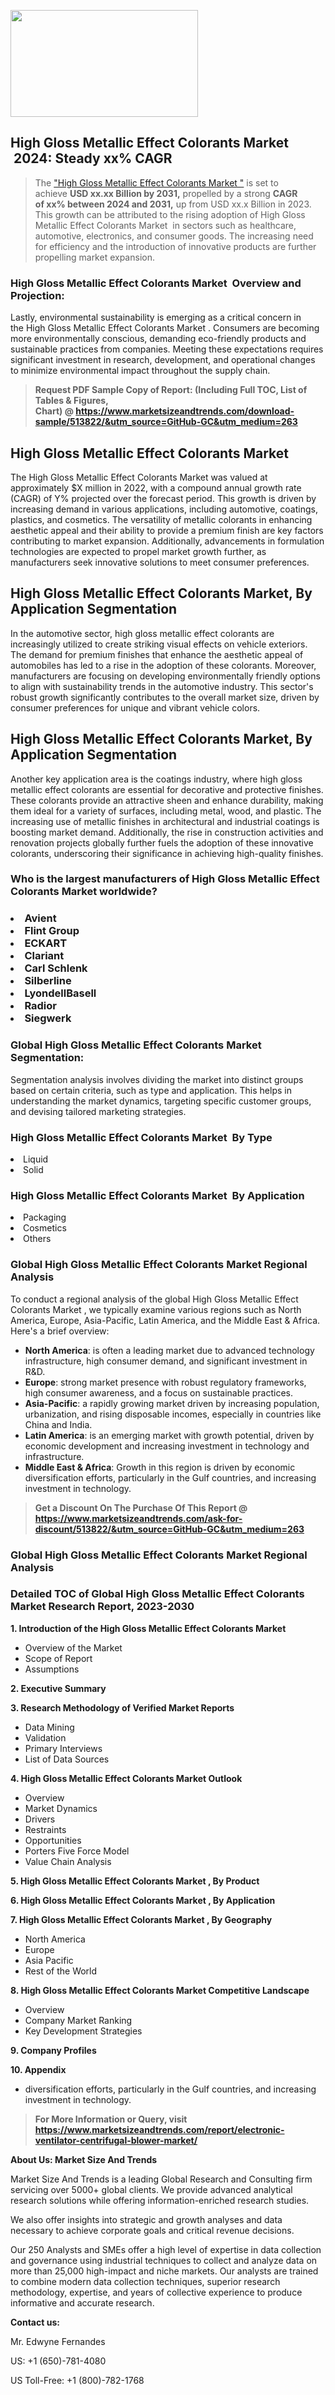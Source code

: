 <p><img class="alignnone size-medium wp-image-20088" src="https://ffe5etoiles.com/wp-content/uploads/2024/12/MST1-300x171.png" alt="" width="300" height="171" /></p><h2 id="ember46" class="ember-view reader-text-block__heading-2">High Gloss Metallic Effect Colorants Market &nbsp;2024: Steady&nbsp;xx% CAGR</h2><blockquote id="ember47" class="ember-view reader-text-block__blockquote">The&nbsp;<a class="app-aware-link " href="https://www.marketsizeandtrends.com/download-sample/513822/&utm_source=GitHub-GC&utm_medium=263" target="_blank" data-test-app-aware-link="">"High Gloss Metallic Effect Colorants Market "</a>&nbsp;is set to achieve&nbsp;<strong>USD&nbsp;xx.xx&nbsp;Billion by 2031,</strong>&nbsp;propelled by a strong&nbsp;<strong>CAGR of&nbsp;xx% between 2024 and 2031,</strong>&nbsp;up from USD xx.x Billion in 2023. This growth can be attributed to the rising adoption of&nbsp;High Gloss Metallic Effect Colorants Market &nbsp;in sectors such as healthcare, automotive, electronics, and consumer goods. The increasing need for efficiency and the introduction of innovative products are further propelling market expansion.</blockquote><h3 id="ember48" class="ember-view reader-text-block__heading-3">High Gloss Metallic Effect Colorants Market &nbsp;Overview and Projection:</h3><p id="ember49" class="ember-view reader-text-block__paragraph">Lastly, environmental sustainability is emerging as a critical concern in the&nbsp;High Gloss Metallic Effect Colorants Market . Consumers are becoming more environmentally conscious, demanding eco-friendly products and sustainable practices from companies. Meeting these expectations requires significant investment in research, development, and operational changes to minimize environmental impact throughout the supply chain.</p><blockquote id="ember50" class="ember-view reader-text-block__blockquote"><strong>Request PDF Sample Copy of Report: (Including Full TOC, List of Tables &amp; Figures, Chart)&nbsp;@&nbsp;<strong><a href="https://www.marketsizeandtrends.com/download-sample/513822/&utm_source=GitHub-GC&utm_medium=263" target="_blank">https://www.marketsizeandtrends.com/download-sample/513822/&utm_source=GitHub-GC&utm_medium=263</a></strong></strong></blockquote><h3 class=""> <h2>High Gloss Metallic Effect Colorants Market</h2><p>The High Gloss Metallic Effect Colorants Market was valued at approximately $X million in 2022, with a compound annual growth rate (CAGR) of Y% projected over the forecast period. This growth is driven by increasing demand in various applications, including automotive, coatings, plastics, and cosmetics. The versatility of metallic colorants in enhancing aesthetic appeal and their ability to provide a premium finish are key factors contributing to market expansion. Additionally, advancements in formulation technologies are expected to propel market growth further, as manufacturers seek innovative solutions to meet consumer preferences.</p><h2>High Gloss Metallic Effect Colorants Market, By Application Segmentation</h2><p>In the automotive sector, high gloss metallic effect colorants are increasingly utilized to create striking visual effects on vehicle exteriors. The demand for premium finishes that enhance the aesthetic appeal of automobiles has led to a rise in the adoption of these colorants. Moreover, manufacturers are focusing on developing environmentally friendly options to align with sustainability trends in the automotive industry. This sector's robust growth significantly contributes to the overall market size, driven by consumer preferences for unique and vibrant vehicle colors.</p><h2>High Gloss Metallic Effect Colorants Market, By Application Segmentation</h2><p>Another key application area is the coatings industry, where high gloss metallic effect colorants are essential for decorative and protective finishes. These colorants provide an attractive sheen and enhance durability, making them ideal for a variety of surfaces, including metal, wood, and plastic. The increasing use of metallic finishes in architectural and industrial coatings is boosting market demand. Additionally, the rise in construction activities and renovation projects globally further fuels the adoption of these innovative colorants, underscoring their significance in achieving high-quality finishes.</p></h3><h3 id="" class="">Who is the largest manufacturers of&nbsp;High Gloss Metallic Effect Colorants Market worldwide?</h3><h3 class=""></Li><Li>Avient</Li><Li> Flint Group</Li><Li> ECKART</Li><Li> Clariant</Li><Li> Carl Schlenk</Li><Li> Silberline</Li><Li> LyondellBasell</Li><Li> Radior</Li><Li> Siegwerk</h3><h3 id="ember53" class="ember-view reader-text-block__heading-3">Global&nbsp;High Gloss Metallic Effect Colorants Market Segmentation:</h3><p id="ember54" class="ember-view reader-text-block__paragraph">Segmentation analysis involves dividing the market into distinct groups based on certain criteria, such as type and application. This helps in understanding the market dynamics, targeting specific customer groups, and devising tailored marketing strategies.</p><h3 id="" class="">High Gloss Metallic Effect Colorants Market &nbsp;By Type</h3><p></Li><Li>Liquid</Li><Li> Solid</p><h3 id="" class="">High Gloss Metallic Effect Colorants Market &nbsp;By Application</h3><p class=""></Li><Li>Packaging</Li><Li> Cosmetics</Li><Li> Others</p><h3 id="ember62" class="ember-view reader-text-block__heading-3">Global High Gloss Metallic Effect Colorants Market Regional Analysis</h3><p id="ember63" class="ember-view reader-text-block__paragraph">To conduct a regional analysis of the global High Gloss Metallic Effect Colorants Market , we typically examine various regions such as North America, Europe, Asia-Pacific, Latin America, and the Middle East &amp; Africa. Here's a brief overview:</p><ul><li><strong>North America</strong>: is often a leading market due to advanced technology infrastructure, high consumer demand, and significant investment in R&amp;D.</li><li><strong>Europe</strong>: strong market presence with robust regulatory frameworks, high consumer awareness, and a focus on sustainable practices.</li><li><strong>Asia-Pacific</strong>: a rapidly growing market driven by increasing population, urbanization, and rising disposable incomes, especially in countries like China and India.</li><li><strong>Latin America</strong>: is an emerging market with growth potential, driven by economic development and increasing investment in technology and infrastructure.</li><li><strong>Middle East &amp; Africa</strong>: Growth in this region is driven by economic diversification efforts, particularly in the Gulf countries, and increasing investment in technology.</li></ul><blockquote id="ember61" class="ember-view reader-text-block__blockquote"><strong>Get a Discount On The Purchase Of This Report @ <strong><a href="https://html-cleaner.com/" target="">https://www.marketsizeandtrends.com/ask-for-discount/513822/&utm_source=GitHub-GC&utm_medium=263</a></strong></strong></blockquote><h3 id="ember62" class="ember-view reader-text-block__heading-3">Global High Gloss Metallic Effect Colorants Market Regional Analysis</h3><h3 id="" class="">Detailed TOC of Global High Gloss Metallic Effect Colorants Market Research Report, 2023-2030</h3><p id="" class=""><strong>1. Introduction of the High Gloss Metallic Effect Colorants Market </strong></p><ul><li>Overview of the Market</li><li>Scope of Report</li><li>Assumptions</li></ul><p id="" class=""><strong>2. Executive Summary</strong></p><p id="" class=""><strong>3. Research Methodology of Verified Market Reports</strong></p><ul><li>Data Mining</li><li>Validation</li><li>Primary Interviews</li><li>List of Data Sources</li></ul><p id="" class=""><strong>4. High Gloss Metallic Effect Colorants Market Outlook</strong></p><ul><li>Overview</li><li>Market Dynamics</li><li>Drivers</li><li>Restraints</li><li>Opportunities</li><li>Porters Five Force Model</li><li>Value Chain Analysis</li></ul><p id="" class=""><strong>5. High Gloss Metallic Effect Colorants Market , By Product</strong></p><p id="" class=""><strong>6. High Gloss Metallic Effect Colorants Market , By Application</strong></p><p id="" class=""><strong>7. High Gloss Metallic Effect Colorants Market , By Geography</strong></p><ul><li>North America</li><li>Europe</li><li>Asia Pacific</li><li>Rest of the World</li></ul><p id="" class=""><strong>8. High Gloss Metallic Effect Colorants Market Competitive Landscape</strong></p><ul><li>Overview</li><li>Company Market Ranking</li><li>Key Development Strategies</li></ul><p id="" class=""><strong>9. Company Profiles</strong></p><p id="" class=""><strong>10. Appendix</strong></p><ul><li>diversification efforts, particularly in the Gulf countries, and increasing investment in technology.</li></ul><blockquote id="ember65" class="ember-view reader-text-block__blockquote"><strong>For More Information or Query, visit <strong><strong><a href="https://html-cleaner.com/" target="">https://www.marketsizeandtrends.com/report/electronic-ventilator-centrifugal-blower-market/</a></strong></strong></strong></blockquote><p id="" class=""><strong>About Us: Market Size And Trends</strong></p><p id="" class="">Market Size And Trends is a leading Global Research and Consulting firm servicing over 5000+ global clients. We provide advanced analytical research solutions while offering information-enriched research studies.</p><p id="" class="">We also offer insights into strategic and growth analyses and data necessary to achieve corporate goals and critical revenue decisions.</p><p id="" class="">Our 250 Analysts and SMEs offer a high level of expertise in data collection and governance using industrial techniques to collect and analyze data on more than 25,000 high-impact and niche markets. Our analysts are trained to combine modern data collection techniques, superior research methodology, expertise, and years of collective experience to produce informative and accurate research.</p><p id="" class=""><strong>Contact us:</strong></p><p id="" class="">Mr. Edwyne Fernandes</p><p id="" class="">US: +1 (650)-781-4080</p><p id="" class="">US Toll-Free: +1 (800)-782-1768</p>
